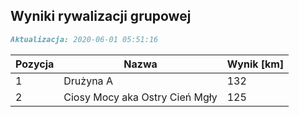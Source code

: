 ## Wyniki rywalizacji grupowej

```markdown
Aktualizacja: 2020-06-01 05:51:16
```

Pozycja | Nazwa | Wynik [km] |
------------ | -------------  | -------------
 1 |Drużyna A | 132 
 2 |Ciosy Mocy aka Ostry Cień Mgły | 125
